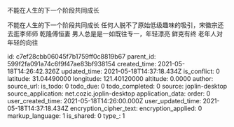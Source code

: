 不能在人生的下一个阶段共同成长

不能在人生的下一个阶段共同成长
任何人脱不了原始低级趣味的吸引，宋徽宗还去逛李师师
乾隆傅恒妻
男人总是是一如既往专一，年轻漂亮
鲜克有终
老年人对年轻的向往

id: c7ef28cbb06045f7b1759ff0c8819b67
parent_id: 599f2fa091a74c6f9f47ae83bf938154
created_time: 2021-05-18T14:26:42.326Z
updated_time: 2021-05-18T14:37:18.434Z
is_conflict: 0
latitude: 31.04490000
longitude: 121.40120000
altitude: 0.0000
author: 
source_url: 
is_todo: 0
todo_due: 0
todo_completed: 0
source: joplin-desktop
source_application: net.cozic.joplin-desktop
application_data: 
order: 0
user_created_time: 2021-05-18T14:26:00.000Z
user_updated_time: 2021-05-18T14:37:18.434Z
encryption_cipher_text: 
encryption_applied: 0
markup_language: 1
is_shared: 0
type_: 1